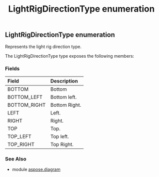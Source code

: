 ﻿---
title: LightRigDirectionType enumeration
second_title: Aspose.Diagram for Python via .NET API References
description: 
type: docs
weight: 3060
url: /python-net/aspose.diagram/lightrigdirectiontype/
is_root: false
---

## LightRigDirectionType enumeration

Represents the light rig direction type.



The LightRigDirectionType type exposes the following members:

### Fields
| Field | Description |
| :- | :- |
| BOTTOM | Bottom |
| BOTTOM_LEFT | Bottom left. |
| BOTTOM_RIGHT | Bottom Right. |
| LEFT | Left. |
| RIGHT | Right. |
| TOP | Top. |
| TOP_LEFT | Top left. |
| TOP_RIGHT | Top Right. |


### See Also

* module [aspose.diagram](../)
